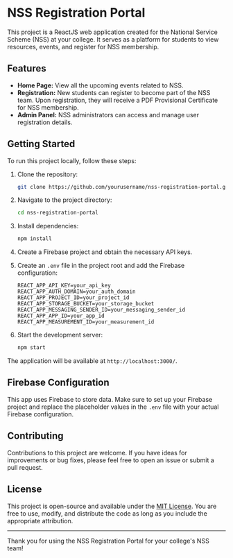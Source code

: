 
# NSS Registration Portal

This project is a ReactJS web application created for the National Service Scheme (NSS) at your college. It serves as a platform for students to view resources, events, and register for NSS membership.

## Features

- **Home Page:** View all the upcoming events related to NSS.
- **Registration:** New students can register to become part of the NSS team. Upon registration, they will receive a PDF Provisional Certificate for NSS membership.
- **Admin Panel:** NSS administrators can access and manage user registration details.

## Getting Started

To run this project locally, follow these steps:

1. Clone the repository:
   ```bash
   git clone https://github.com/yourusername/nss-registration-portal.git
   ```

2. Navigate to the project directory:
   ```bash
   cd nss-registration-portal
   ```

3. Install dependencies:
   ```bash
   npm install
   ```

4. Create a Firebase project and obtain the necessary API keys.

5. Create an `.env` file in the project root and add the Firebase configuration:
   ```env
   REACT_APP_API_KEY=your_api_key
   REACT_APP_AUTH_DOMAIN=your_auth_domain
   REACT_APP_PROJECT_ID=your_project_id
   REACT_APP_STORAGE_BUCKET=your_storage_bucket
   REACT_APP_MESSAGING_SENDER_ID=your_messaging_sender_id
   REACT_APP_APP_ID=your_app_id
   REACT_APP_MEASUREMENT_ID=your_measurement_id
   ```

6. Start the development server:
   ```bash
   npm start
   ```

The application will be available at `http://localhost:3000/`.

## Firebase Configuration

This app uses Firebase to store data. Make sure to set up your Firebase project and replace the placeholder values in the `.env` file with your actual Firebase configuration.

## Contributing

Contributions to this project are welcome. If you have ideas for improvements or bug fixes, please feel free to open an issue or submit a pull request.

## License

This project is open-source and available under the [MIT License](LICENSE). You are free to use, modify, and distribute the code as long as you include the appropriate attribution.

---

Thank you for using the NSS Registration Portal for your college's NSS team!

